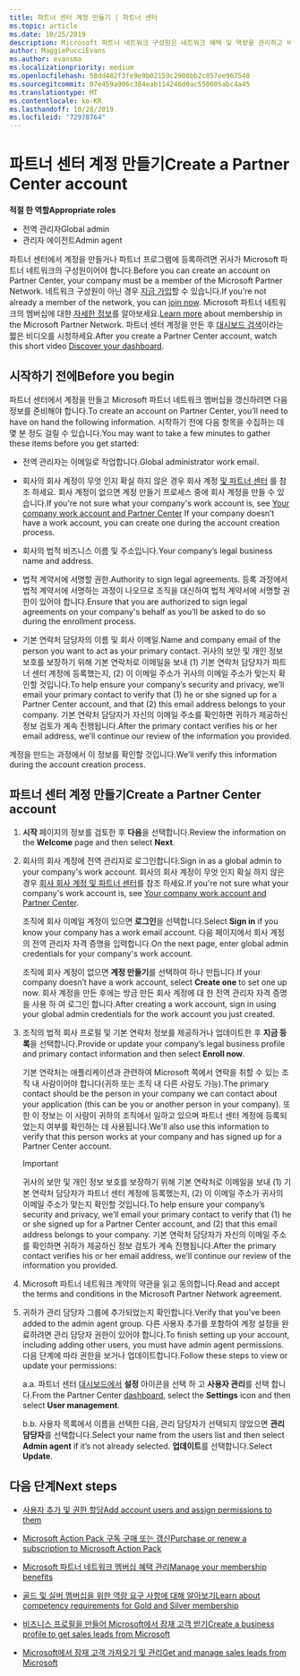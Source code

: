 ```yaml
---
title: 파트너 센터 계정 만들기 | 파트너 센터
ms.topic: article
ms.date: 10/25/2019
description: Microsoft 파트너 네트워크 구성원은 네트워크 혜택 및 역량을 관리하고 비즈니스 프로필을 만들기 위해 파트너 센터 계정을 만들어야 합니다.
author: MaggiePucciEvans
ms.author: evansma
ms.localizationpriority: medium
ms.openlocfilehash: 58dd482f3fe9e9b02159c2900bb2c857ee967540
ms.sourcegitcommit: 07e459a906c384eab114246d0ac550605abc4a45
ms.translationtype: MT
ms.contentlocale: ko-KR
ms.lasthandoff: 10/28/2019
ms.locfileid: "72978764"
---
```

# <a name="create-a-partner-center-account"></a><span data-ttu-id="e8a89-103">파트너 센터 계정 만들기</span><span class="sxs-lookup"><span data-stu-id="e8a89-103">Create a Partner Center account</span></span>

<span data-ttu-id="e8a89-104">**적절 한 역할**</span><span class="sxs-lookup"><span data-stu-id="e8a89-104">**Appropriate roles**</span></span>

- <span data-ttu-id="e8a89-105">전역 관리자</span><span class="sxs-lookup"><span data-stu-id="e8a89-105">Global admin</span></span>
- <span data-ttu-id="e8a89-106">관리자 에이전트</span><span class="sxs-lookup"><span data-stu-id="e8a89-106">Admin agent</span></span>

<span data-ttu-id="e8a89-107">파트너 센터에서 계정을 만들거나 파트너 프로그램에 등록하려면 귀사가 Microsoft 파트너 네트워크의 구성원이어야 합니다.</span><span class="sxs-lookup"><span data-stu-id="e8a89-107">Before you can create an account on Partner Center, your company must be a member of the Microsoft Partner Network.</span></span> <span data-ttu-id="e8a89-108">네트워크 구성원이 아닌 경우 [지금 가입](https://partners.microsoft.com/PartnerProgram/simplifiedenrollment.aspx)할 수 있습니다.</span><span class="sxs-lookup"><span data-stu-id="e8a89-108">If you're not already a member of the network, you can [join now](https://partners.microsoft.com/PartnerProgram/simplifiedenrollment.aspx).</span></span>  <span data-ttu-id="e8a89-109">Microsoft 파트너 네트워크의 멤버십에 대한 [자세한 정보](https://partner.microsoft.com/membership)를 알아보세요.</span><span class="sxs-lookup"><span data-stu-id="e8a89-109">[Learn more](https://partner.microsoft.com/membership) about membership in the Microsoft Partner Network.</span></span> <span data-ttu-id="e8a89-110">파트너 센터 계정을 만든 후 [대시보드 검색](https://vimeo.com/290338211)이라는 짧은 비디오를 시청하세요.</span><span class="sxs-lookup"><span data-stu-id="e8a89-110">After you create a Partner Center account, watch this short video [Discover your dashboard](https://vimeo.com/290338211).</span></span>

## <a name="before-you-begin"></a><span data-ttu-id="e8a89-111">시작하기 전에</span><span class="sxs-lookup"><span data-stu-id="e8a89-111">Before you begin</span></span>

<span data-ttu-id="e8a89-112">파트너 센터에서 계정을 만들고 Microsoft 파트너 네트워크 멤버십을 갱신하려면 다음 정보를 준비해야 합니다.</span><span class="sxs-lookup"><span data-stu-id="e8a89-112">To create an account on Partner Center, you’ll need to have on hand the following information.</span></span> <span data-ttu-id="e8a89-113">시작하기 전에 다음 항목을 수집하는 데 몇 분 정도 걸릴 수 있습니다.</span><span class="sxs-lookup"><span data-stu-id="e8a89-113">You may want to take a few minutes to gather these items before you get started:</span></span>

-   <span data-ttu-id="e8a89-114">전역 관리자는 이메일로 작업합니다.</span><span class="sxs-lookup"><span data-stu-id="e8a89-114">Global administrator work email.</span></span>

-   <span data-ttu-id="e8a89-115">회사의 회사 계정이 무엇 인지 확실 하지 않은 경우 회사 계정 [및 파트너 센터](azure-active-directory-tenants-and-partner-center.md) 를 참조 하세요. 회사 계정이 없으면 계정 만들기 프로세스 중에 회사 계정을 만들 수 있습니다.</span><span class="sxs-lookup"><span data-stu-id="e8a89-115">If you're not sure what your company's work account is, see [Your company work account and Partner Center](azure-active-directory-tenants-and-partner-center.md) If your company doesn’t have a work account, you can create one during the account creation process.</span></span> 

-   <span data-ttu-id="e8a89-116">회사의 법적 비즈니스 이름 및 주소입니다.</span><span class="sxs-lookup"><span data-stu-id="e8a89-116">Your company’s legal business name and address.</span></span>  

-   <span data-ttu-id="e8a89-117">법적 계약서에 서명할 권한.</span><span class="sxs-lookup"><span data-stu-id="e8a89-117">Authority to sign legal agreements.</span></span> <span data-ttu-id="e8a89-118">등록 과정에서 법적 계약서에 서명하는 과정이 나오므로 조직을 대신하여 법적 계약서에 서명할 권한이 있어야 합니다.</span><span class="sxs-lookup"><span data-stu-id="e8a89-118">Ensure that you are authorized to sign legal agreements on your company's behalf as you’ll be asked to do so during the enrollment process.</span></span>

-   <span data-ttu-id="e8a89-119">기본 연락처 담당자의 이름 및 회사 이메일.</span><span class="sxs-lookup"><span data-stu-id="e8a89-119">Name and company email of the person you want to act as your primary contact.</span></span> <span data-ttu-id="e8a89-120">귀사의 보안 및 개인 정보 보호를 보장하기 위해 기본 연락처로 이메일을 보내 (1) 기본 연락처 담당자가 파트너 센터 계정에 등록했는지, (2) 이 이메일 주소가 귀사의 이메일 주소가 맞는지 확인할 것입니다.</span><span class="sxs-lookup"><span data-stu-id="e8a89-120">To help ensure your company’s security and privacy, we’ll email your primary contact to verify that (1) he or she signed up for a Partner Center account, and that (2) this email address belongs to your company.</span></span> <span data-ttu-id="e8a89-121">기본 연락처 담당자가 자신의 이메일 주소를 확인하면 귀하가 제공하신 정보 검토가 계속 진행됩니다.</span><span class="sxs-lookup"><span data-stu-id="e8a89-121">After the primary contact verifies his or her email address, we’ll continue our review of the information you provided.</span></span>

<span data-ttu-id="e8a89-122">계정을 만드는 과정에서 이 정보를 확인할 것입니다.</span><span class="sxs-lookup"><span data-stu-id="e8a89-122">We’ll verify this information during the account creation process.</span></span> 
 
## <a name="create-a-partner-center-account"></a><span data-ttu-id="e8a89-123">파트너 센터 계정 만들기</span><span class="sxs-lookup"><span data-stu-id="e8a89-123">Create a Partner Center account</span></span>

1.  <span data-ttu-id="e8a89-124">**시작** 페이지의 정보를 검토한 후 **다음**을 선택합니다.</span><span class="sxs-lookup"><span data-stu-id="e8a89-124">Review the information on the **Welcome** page and then select **Next**.</span></span>

2.  <span data-ttu-id="e8a89-125">회사의 회사 계정에 전역 관리자로 로그인합니다.</span><span class="sxs-lookup"><span data-stu-id="e8a89-125">Sign in as a global admin to your company's work account.</span></span> <span data-ttu-id="e8a89-126">회사의 회사 계정이 무엇 인지 확실 하지 않은 경우 [회사 회사 계정 및 파트너 센터](azure-active-directory-tenants-and-partner-center.md)를 참조 하세요.</span><span class="sxs-lookup"><span data-stu-id="e8a89-126">If you're not sure what your company's work account   is, see [Your company work account and Partner Center](azure-active-directory-tenants-and-partner-center.md).</span></span>

    <span data-ttu-id="e8a89-127">조직에 회사 이메일 계정이 있으면 **로그인**을 선택합니다.</span><span class="sxs-lookup"><span data-stu-id="e8a89-127">Select **Sign in** if you know your company has a work email account.</span></span> <span data-ttu-id="e8a89-128">다음 페이지에서 회사 계정의 전역 관리자 자격 증명을 입력합니다.</span><span class="sxs-lookup"><span data-stu-id="e8a89-128">On the next page, enter global admin credentials for your company's work account.</span></span> 

    <span data-ttu-id="e8a89-129">조직에 회사 계정이 없으면 **계정 만들기**를 선택하여 하나 만듭니다.</span><span class="sxs-lookup"><span data-stu-id="e8a89-129">If your company doesn’t have a work account, select **Create one** to set one up now.</span></span> <span data-ttu-id="e8a89-130">회사 계정을 만든 후에는 방금 만든 회사 계정에 대 한 전역 관리자 자격 증명을 사용 하 여 로그인 합니다.</span><span class="sxs-lookup"><span data-stu-id="e8a89-130">After creating a work account, sign in using your global admin credentials for the work account you just created.</span></span>

3.  <span data-ttu-id="e8a89-131">조직의 법적 회사 프로필 및 기본 연락처 정보를 제공하거나 업데이트한 후 **지금 등록**을 선택합니다.</span><span class="sxs-lookup"><span data-stu-id="e8a89-131">Provide or update your company’s legal business profile and primary contact information and then select **Enroll now**.</span></span> 

    <span data-ttu-id="e8a89-132">기본 연락처는 애플리케이션과 관련하여 Microsoft 쪽에서 연락을 취할 수 있는 조직 내 사람이어야 합니다(귀하 또는 조직 내 다른 사람도 가능).</span><span class="sxs-lookup"><span data-stu-id="e8a89-132">The primary contact should be the person in your company we can contact about your application (this can be you or another person in your company).</span></span> <span data-ttu-id="e8a89-133">또한 이 정보는 이 사람이 귀하의 조직에서 일하고 있으며 파트너 센터 계정에 등록되었는지 여부를 확인하는 데 사용됩니다.</span><span class="sxs-lookup"><span data-stu-id="e8a89-133">We'll also use this information to verify that this person works at your company and has signed up for a Partner Center account.</span></span>

    > [!IMPORTANT]  
    > <span data-ttu-id="e8a89-134">귀사의 보안 및 개인 정보 보호를 보장하기 위해 기본 연락처로 이메일을 보내 (1) 기본 연락처 담당자가 파트너 센터 계정에 등록했는지, (2) 이 이메일 주소가 귀사의 이메일 주소가 맞는지 확인할 것입니다.</span><span class="sxs-lookup"><span data-stu-id="e8a89-134">To help ensure your company’s security and privacy, we’ll email your primary contact to verify that (1) he or she signed up for a Partner Center account, and (2) that this email address belongs to your company.</span></span> <span data-ttu-id="e8a89-135">기본 연락처 담당자가 자신의 이메일 주소를 확인하면 귀하가 제공하신 정보 검토가 계속 진행됩니다.</span><span class="sxs-lookup"><span data-stu-id="e8a89-135">After the primary contact verifies his or her email address, we’ll continue our review of the information you provided.</span></span>

4.  <span data-ttu-id="e8a89-136">Microsoft 파트너 네트워크 계약의 약관을 읽고 동의합니다.</span><span class="sxs-lookup"><span data-stu-id="e8a89-136">Read and accept the terms and conditions in the Microsoft Partner Network agreement.</span></span> 

5.  <span data-ttu-id="e8a89-137">귀하가 관리 담당자 그룹에 추가되었는지 확인합니다.</span><span class="sxs-lookup"><span data-stu-id="e8a89-137">Verify that you’ve been added to the admin agent group.</span></span> <span data-ttu-id="e8a89-138">다른 사용자 추가를 포함하여 계정 설정을 완료하려면 관리 담당자 권한이 있어야 합니다.</span><span class="sxs-lookup"><span data-stu-id="e8a89-138">To finish setting up your account, including adding other users, you must have admin agent permissions.</span></span> <span data-ttu-id="e8a89-139">다음 단계에 따라 권한을 보거나 업데이트합니다.</span><span class="sxs-lookup"><span data-stu-id="e8a89-139">Follow these steps to view or update your permissions:</span></span>

    <span data-ttu-id="e8a89-140">a.</span><span class="sxs-lookup"><span data-stu-id="e8a89-140">a.</span></span> <span data-ttu-id="e8a89-141">파트너 센터 [대시보드에서](https://partner.microsoft.com/en-us/dashboard/home**) **설정** 아이콘을 선택 하 고 **사용자 관리**를 선택 합니다.</span><span class="sxs-lookup"><span data-stu-id="e8a89-141">From the Partner Center [dashboard](https://partner.microsoft.com/en-us/dashboard/home**), select the **Settings** icon and then select **User management**.</span></span>  

    <span data-ttu-id="e8a89-142">b.</span><span class="sxs-lookup"><span data-stu-id="e8a89-142">b.</span></span> <span data-ttu-id="e8a89-143">사용자 목록에서 이름을 선택한 다음, 관리 담당자가 선택되지 않았으면 **관리 담당자**를 선택합니다.</span><span class="sxs-lookup"><span data-stu-id="e8a89-143">Select your name from the users list and then select **Admin agent** if it’s not already selected.</span></span> <span data-ttu-id="e8a89-144">**업데이트**를 선택합니다.</span><span class="sxs-lookup"><span data-stu-id="e8a89-144">Select **Update**.</span></span>  

## <a name="next-steps"></a><span data-ttu-id="e8a89-145">다음 단계</span><span class="sxs-lookup"><span data-stu-id="e8a89-145">Next steps</span></span>

-   [<span data-ttu-id="e8a89-146">사용자 추가 및 권한 할당</span><span class="sxs-lookup"><span data-stu-id="e8a89-146">Add account users and assign permissions to them</span></span>](create-user-accounts-and-set-permissions.md)

-   [<span data-ttu-id="e8a89-147">Microsoft Action Pack 구독 구매 또는 갱신</span><span class="sxs-lookup"><span data-stu-id="e8a89-147">Purchase or renew a subscription to Microsoft Action Pack</span></span>](mpn-get-action-pack.md)

-   [<span data-ttu-id="e8a89-148">Microsoft 파트너 네트워크 멤버십 혜택 관리</span><span class="sxs-lookup"><span data-stu-id="e8a89-148">Manage your membership benefits</span></span>](manage-your-partner-network-benefits.md)

-   [<span data-ttu-id="e8a89-149">골드 및 실버 멤버십을 위한 역량 요구 사항에 대해 알아보기</span><span class="sxs-lookup"><span data-stu-id="e8a89-149">Learn about competency requirements for Gold and Silver membership</span></span>](https://partner.microsoft.com/membership/competencies)

-   [<span data-ttu-id="e8a89-150">비즈니스 프로필을 만들어 Microsoft에서 잠재 고객 받기</span><span class="sxs-lookup"><span data-stu-id="e8a89-150">Create a business profile to get sales leads from Microsoft</span></span>](create-a-marketing-profile.md)

-   [<span data-ttu-id="e8a89-151">Microsoft에서 잠재 고객 가져오기 및 관리</span><span class="sxs-lookup"><span data-stu-id="e8a89-151">Get and manage sales leads from Microsoft</span></span>](responding-to-referrals.md)
